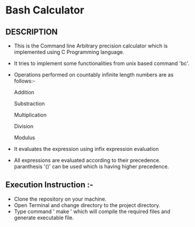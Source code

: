 
# Bash Calculator


## DESCRIPTION

- This is the Command line Arbitrary precision calculator which is implemented using C Programming language.
- It tries to implement some functionalities from unix based command 'bc'.
- Operations performed on countably infinite length numbers are as follows:-
    
    Addition 

    Substraction
 


    Multiplication


    Division   
    

 
    Modulus


- It evaluates the expression using infix expression evaluation
- All expressions are evaluated according to their precedence.
paranthesis '()' can be used which is having higher precedence.
## Execution Instruction :-
- Clone the repository on your machine.
- Open Terminal and change directory to the project directory.
- Type command ' make ' which will compile the required files and generate executable file.
  
